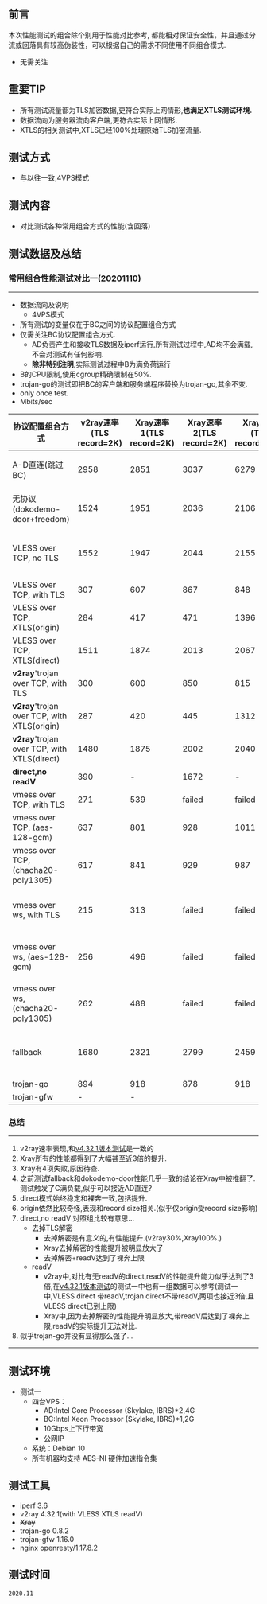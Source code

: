 
## 前言

本次性能测试的组合除个别用于性能对比参考, 都能相对保证安全性，并且通过分流或回落具有较高伪装性，可以根据自己的需求不同使用不同组合模式.

* 无需关注
  
## 重要TIP

* 所有测试流量都为TLS加密数据,更符合实际上网情形,**也满足XTLS测试环境.**
* 数据流向为服务器流向客户端,更符合实际上网情形.
* XTLS的相关测试中,XTLS已经100%处理原始TLS加密流量.

## 测试方式
* 与以往一致,4VPS模式


## 测试内容

* 对比测试各种常用组合方式的性能(含回落)


## 测试数据及总结

### 常用组合性能测试对比一(20201110)
---

* 数据流向及说明
  * 4VPS模式
* 所有测试的变量仅在于BC之间的协议配置组合方式
* 仅需关注BC协议配置组合方式. 
  * AD负责产生和接收TLS数据及iperf运行,所有测试过程中,AD均不会满载,不会对测试有任何影响.
  * **除非特别注明**,实际测试过程中B为满负荷运行
* B的CPU限制,使用cgroup精确限制在50%.
* trojan-go的测试即把BC的客户端和服务端程序替换为trojan-go,其余不变.
* only once test.
* Mbits/sec

协议配置组合方式|v2ray速率(TLS record=2K)|Xray速率1(TLS record=2K)|Xray速率2(TLS record=2K)|Xray速率(TLS record=16K)|备注
--- | --- | ---| ---| ---|---
A-D直连(跳过BC)|	2958 |2851 |	3037 |6279 |仅用于对照
无协议(dokodemo-door+freedom)|	 1524   |1951 |	2036  |2106 |仅用于对照
VLESS over TCP, no TLS	|  1552  |1947 |	2044 |2155 |仅用于对照,裸奔
VLESS over TCP, with TLS	|307 |607  |	867 |848 |
VLESS over TCP, XTLS(origin)	| 284 |417 |	471 |1396 |
VLESS over TCP, XTLS(direct)	|1511 |1874 |	2013 |2067 |
**v2ray**'trojan over TCP, with TLS	|  300 |600 |	850  |815 |
**v2ray**'trojan over TCP, with XTLS(origin)	| 287 |420 |	445  |1312 |
**v2ray**'trojan over TCP, with XTLS(direct)	|  1480 |1875 |	2002  |2040 |
**direct,no readV**	|  390 |-|	1672  |-|-
vmess over TCP, with TLS	| 271   |539  |failed|failed|
vmess over TCP, (aes-128-gcm)	| 637 |801 |	928 |1011 |
vmess over TCP, (chacha20-poly1305)	| 617 |841 |	929 |987 |
vmess over ws, with TLS	| 215 |313  |failed|failed |	前置nginx http分流
vmess over ws, (aes-128-gcm)	| 256 |496 |	failed |failed|前置nginx http分流
vmess over ws, (chacha20-poly1305)	|  262 |488 |	failed |failed|前置nginx http分流
fallback	|  1680 |2321 |	2799  |2459 |非上限,C都满载了
trojan-go	|  894 |918 |	878  |918 |
trojan-gfw	|  -|	- |

  ### 总结
  ---
  1. v2ray速率表现,和[v4.32.1版本测试](https://github.com/badO1a5A90/v2ray-doc/blob/master/v2ray_speed_test_v4.32.1.md)是一致的
  2. Xray所有的性能都得到了大幅甚至近3倍的提升.
  3. Xray有4项失败,原因待查.
  4. 之前测试fallback和dokodemo-door性能几乎一致的结论在Xray中被推翻了.测试触发了C满负载,似乎可以接近AD直连?
  5. direct模式始终稳定和裸奔一致,包括提升.
  6. origin依然比较奇怪,表现和record size相关.(似乎仅origin受record size影响)
  7. direct,no readV 对照组比较有意思...
       - 去掉TLS解密
          - 去掉解密是有意义的,有性能提升.(v2ray30%,Xray100%.)
          - Xray去掉解密的性能提升被明显放大了
          - 去掉解密+readV达到了裸奔上限
     - readV
       - v2ray中,对比有无readV的direct,readV的性能提升能力似乎达到了3倍,在[v4.32.1版本测试](https://github.com/badO1a5A90/v2ray-doc/blob/master/v2ray_speed_test_v4.32.1.md)的测试一中也有一组数据可以参考(测试一中,VLESS direct 带readV,trojan direct不带readV,两项也接近3倍,且VLESS direct已到上限)
       - Xray中,因为去掉解密的性能提升明显放大,带readV后达到了裸奔上限,readV的实际提升无法对比.
  8. 似乎trojan-go并没有显得那么强了...
---

## 测试环境
* 测试一
  * 四台VPS：
      - AD:Intel Core Processor (Skylake, IBRS)*2,4G
      - BC:Intel Xeon Processor (Skylake, IBRS)*1,2G
      - 10Gbps上下行带宽
      - 公网IP
  * 系统：Debian 10
  * 所有机器均支持 AES-NI 硬件加速指令集

## 测试工具
* iperf 3.6
* v2ray 4.32.1(with VLESS XTLS readV)
* ~~Xray~~
* trojan-go 0.8.2
* trojan-gfw 1.16.0
* nginx openresty/1.17.8.2

## 测试时间
    2020.11
